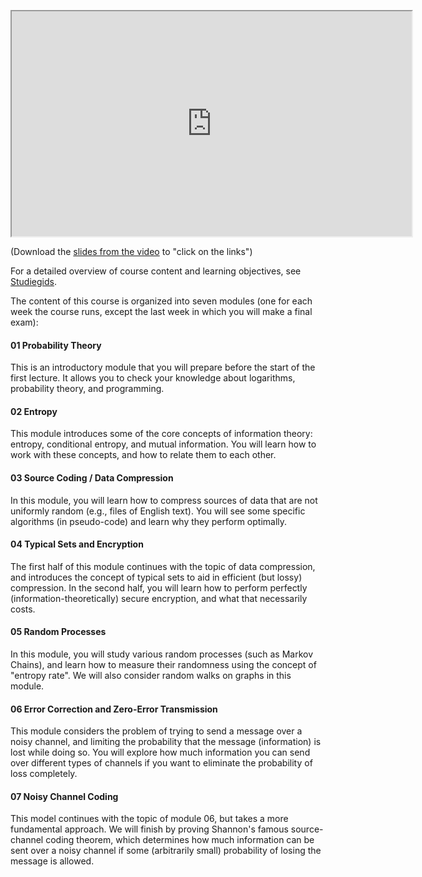 <p><iframe src="https://player.vimeo.com/video/296892943?color=ff9933" width="640" height="360" allowfullscreen="allowfullscreen" webkitallowfullscreen="webkitallowfullscreen" mozallowfullscreen="mozallowfullscreen"></iframe></p>
<p>(Download the <a class="instructure_file_link instructure_scribd_file" title="IT Content Intro.pdf" href="476888/download?verifier=39jFWrVkAoqFxywKMEyTpX05EebOX3HGKYqQGqWc&amp;wrap=1" data-api-endpoint="https://canvas.uva.nl/api/v1/courses/2205/files/476888" data-api-returntype="File">slides from the video</a> to "click on the links")</p>
<p>For a detailed overview of course content and learning objectives, see <a href="http://studiegids.uva.nl/xmlpages/page/2018-2019-en/search-course/course/62683">Studiegids</a>. </p>
<p>The content of this course is organized into seven modules (one for each week the course runs, except the last week in which you will make a final exam):</p>
<h4>01 Probability Theory</h4>
<p>This is an introductory module that you will prepare before the start of the first lecture. It allows you to check your knowledge about logarithms, probability theory, and programming.</p>
<h4>02 Entropy</h4>
<p>This module introduces some of the core concepts of information theory: entropy, conditional entropy, and mutual information. You will learn how to work with these concepts, and how to relate them to each other.</p>
<h4>03 Source Coding / Data Compression</h4>
<p>In this module, you will learn how to compress sources of data that are not uniformly random (e.g., files of English text). You will see some specific algorithms (in pseudo-code) and learn why they perform optimally.</p>
<h4>04 Typical Sets and Encryption</h4>
<p>The first half of this module continues with the topic of data compression, and introduces the concept of typical sets to aid in efficient (but lossy) compression. In the second half, you will learn how to perform perfectly (information-theoretically) secure encryption, and what that necessarily costs.</p>
<h4>05 Random Processes</h4>
<p>In this module, you will study various random processes (such as Markov Chains), and learn how to measure their randomness using the concept of "entropy rate". We will also consider random walks on graphs in this module.</p>
<h4>06 Error Correction and Zero-Error Transmission</h4>
<p>This module considers the problem of trying to send a message over a noisy channel, and limiting the probability that the message (information) is lost while doing so. You will explore how much information you can send over different types of channels if you want to eliminate the probability of loss completely.</p>
<h4>07 Noisy Channel Coding</h4>
<p>This model continues with the topic of module 06, but takes a more fundamental approach. We will finish by proving Shannon's famous source-channel coding theorem, which determines how much information can be sent over a noisy channel if some (arbitrarily small) probability of losing the message is allowed.</p>